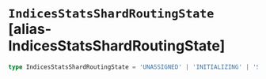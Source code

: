 # `IndicesStatsShardRoutingState` [alias-IndicesStatsShardRoutingState]
```typescript
type IndicesStatsShardRoutingState = 'UNASSIGNED' | 'INITIALIZING' | 'STARTED' | 'RELOCATING';
```
